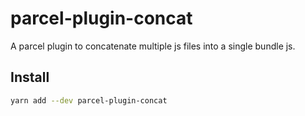 # parcel-plugin-concat

A parcel plugin to concatenate multiple js files into a single bundle js.

## Install

```sh
yarn add --dev parcel-plugin-concat
```
